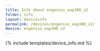 ```yaml
---
title: Info about engenius_eap300_v2
folder: info
layout: deviceinfo
permalink: /devices/engenius_eap300_v2/
device: engenius_eap300_v2
---
```

{% include templates/device_info.md %}
